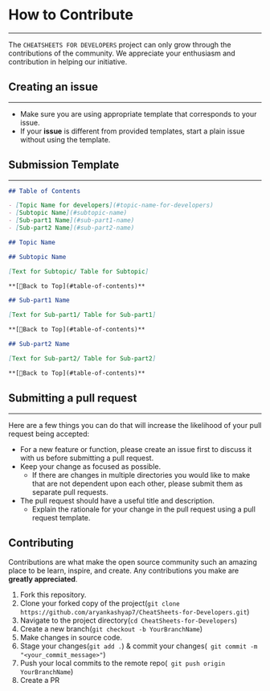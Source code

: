 # How to Contribute

---

The `CHEATSHEETS FOR DEVELOPERS` project can only grow through the contributions of the community. We appreciate your enthusiasm and contribution in helping our initiative.

## Creating an issue

---

- Make sure you are using appropriate template that corresponds to your issue.
- If your **issue** is different from provided templates, start a plain issue without using the template.

## Submission Template

---

```markdown
## Table of Contents

- [Topic Name for developers](#topic-name-for-developers)
- [Subtopic Name](#subtopic-name)
- [Sub-part1 Name](#sub-part1-name)
- [Sub-part2 Name](#sub-part2-name)

## Topic Name

## Subtopic Name

[Text for Subtopic/ Table for Subtopic]

**[🔼Back to Top](#table-of-contents)**

## Sub-part1 Name

[Text for Sub-part1/ Table for Sub-part1]

**[🔼Back to Top](#table-of-contents)**

## Sub-part2 Name

[Text for Sub-part2/ Table for Sub-part2]

**[🔼Back to Top](#table-of-contents)**
```

## Submitting a pull request

---

Here are a few things you can do that will increase the likelihood of your pull request being accepted:

- For a new feature or function, please create an issue first to discuss it with us before submitting a pull request.
- Keep your change as focused as possible.
  - If there are changes in multiple directories you would like to make that are not dependent upon each other, please submit them as separate pull requests.
- The pull request should have a useful title and description.
  - Explain the rationale for your change in the pull request using a pull request template.

## Contributing

Contributions are what make the open source community such an amazing place to be learn, inspire, and create. Any contributions you make are **greatly appreciated**.

1. Fork this repository.
2. Clone your forked copy of the project(`git clone https://github.com/aryankashyap7/CheatSheets-for-Developers.git`)
3. Navigate to the project directory(`cd CheatSheets-for-Developers`)
4. Create a new branch(`git checkout -b YourBranchName`)
5. Make changes in source code.
6. Stage your changes(`git add .`) & commit your changes(` git commit -m "<your_commit_message>"`)
7. Push your local commits to the remote repo(` git push origin YourBranchName`)
8. Create a PR
